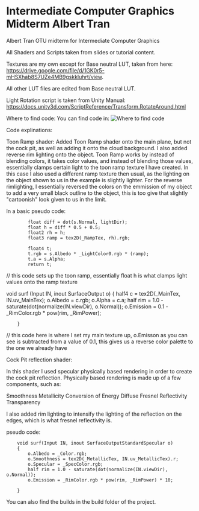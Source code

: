 # Intermediate Computer Graphics Midterm Albert Tran
 Albert Tran OTU midterm for Intermediate Computer Graphics

All Shaders and Scripts taken from slides or tutorial content.

Textures are my own except for Base neutral LUT, taken from here: https://drive.google.com/file/d/1GK0r5-mHSXhab8S7UZe4MB9gskkluhrt/view.

All other LUT files are edited from Base neutral LUT.

Light Rotation script is taken from Unity Manual: https://docs.unity3d.com/ScriptReference/Transform.RotateAround.html

Where to find code:
You can find code in:
![Where to find code](https://user-images.githubusercontent.com/98855552/218816380-0bb1072d-758d-48da-9c2e-68b660ffd091.png)

Code explinations: 

Toon Ramp shader: Added Toon Ramp shader onto the main plane, but not the cock pit, as well as adding it onto the cloud background. I also added reverse rim lighting onto the object. Toon Ramp works by instead of blending colors, it takes color values, and instead of blending those values, essentially clamps certain light to the toon ramp texture I have created. In this case I also used a different ramp texture then usual, as the lighting on the object shown to us in the example is slightly lighter. For the reverse rimlighting, I essentially reversed the colors on the emmission of my object to add a very small black outline to the object, this is too give that slightly "cartoonish" look given to us in the limit. 

In a basic pseudo code:

            float diff = dot(s.Normal, lightDir);
            float h = diff * 0.5 + 0.5;
            float2 rh = h;
            float3 ramp = tex2D(_RampTex, rh).rgb;

            float4 t;
            t.rgb = s.Albedo * _LightColor0.rgb * (ramp);
            t.a = s.Alpha;
            return t;
// this code sets up the toon ramp, essentially float h is what clamps light values onto the ramp texture

void surf (Input IN, inout SurfaceOutput o)
        {
            half4 c = tex2D(_MainTex, IN.uv_MainTex);
            o.Albedo = c.rgb;
            o.Alpha = c.a;
            half rim = 1.0 - saturate(dot(normalize(IN.viewDir), o.Normal));
            o.Emission = 0.1 - _RimColor.rgb * pow(rim, _RimPower);



        }
// this code here is where I set my main texture up, o.Emisson as you can see is subtracted from a value of 0.1, this gives us a reverse color palette to the one we already have

Cock Pit reflection shader:

In this shader I used specular physically based rendering in order to create the cock pit reflection. Physically based rendering is made up of a few components, such as:

Smoothness
Metallicity
Conversion of Energy
Diffuse
Fresnel Reflectivity
Transparency 

I also added rim lighting to intensify the lighting of the reflection on the edges, which is what fresnel reflectivity is.

pseudo code: 


        void surf(Input IN, inout SurfaceOutputStandardSpecular o)
        {
            o.Albedo = _Color.rgb;
            o.Smoothness = tex2D(_MetallicTex, IN.uv_MetallicTex).r;
            o.Specular = _SpecColor.rgb;
            half rim = 1.0 - saturate(dot(normalize(IN.viewDir), o.Normal));
            o.Emission = _RimColor.rgb * pow(rim, _RimPower) * 10;

        }

You can also find the builds in the build folder of the project.




